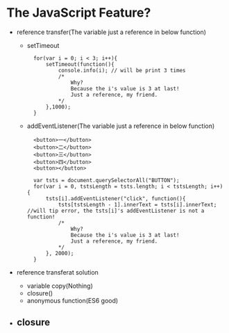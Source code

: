 # The JavaScript Feature?

- reference transfer(The variable just a reference in below function)
	- setTimeout
			
			for(var i = 0; i < 3; i++){
				setTimeout(function(){
					console.info(i); // will be print 3 times
					/*
						Why?
						Because the i's value is 3 at last!
						Just a reference, my friend.
					*/
				},1000);
			}

			
	- addEventListener(The variable just a reference in below function)
	
			<button>一</button>
			<button>二</button>
			<button>三</button>
			<button>四</button>
			<button></button>
			
			var tsts = document.querySelectorAll("BUTTON");
			for(var i = 0, tstsLength = tsts.length; i < tstsLength; i++){
				tsts[i].addEventListener("click", function(){
					tsts[tstsLength - 1].innerText = tsts[i].innerText; //will tip error, the tsts[i]'s addEventListener is not a function!
					/*
						Why?
						Because the i's value is 3 at last!
						Just a reference, my friend.
					*/
				}, 2000);
			}

- reference transferat solution
	- variable copy(Nothing)
	- closure()
	- anonymous function(ES6 good)

- closure
	- 